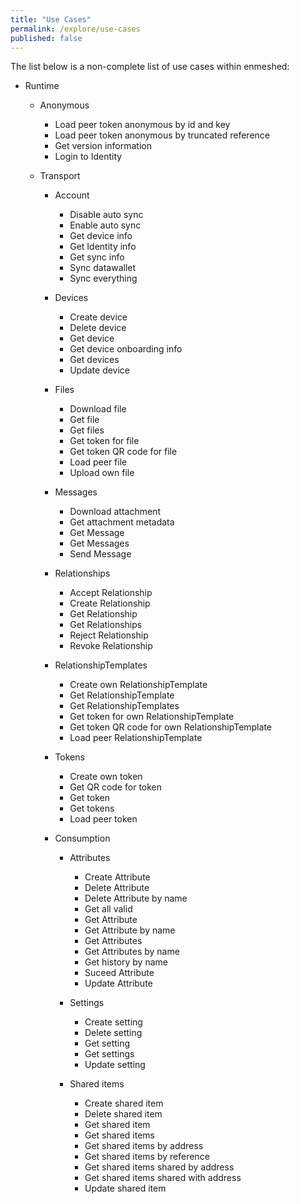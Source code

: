 ```yaml
---
title: "Use Cases"
permalink: /explore/use-cases
published: false
---
```


The list below is a non-complete list of use cases within enmeshed:

- Runtime

  - Anonymous
    - Load peer token anonymous by id and key
    - Load peer token anonymous by truncated reference
    - Get version information
    - Login to Identity
  - Transport

    - Account
      - Disable auto sync
      - Enable auto sync
      - Get device info
      - Get Identity info
      - Get sync info
      - Sync datawallet
      - Sync everything
    - Devices
      - Create device
      - Delete device
      - Get device
      - Get device onboarding info
      - Get devices
      - Update device
    - Files
      - Download file
      - Get file
      - Get files
      - Get token for file
      - Get token QR code for file
      - Load peer file
      - Upload own file
    - Messages
      - Download attachment
      - Get attachment metadata
      - Get Message
      - Get Messages
      - Send Message
    - Relationships
      - Accept Relationship
      - Create Relationship
      - Get Relationship
      - Get Relationships
      - Reject Relationship
      - Revoke Relationship
    - RelationshipTemplates
      - Create own RelationshipTemplate
      - Get RelationshipTemplate
      - Get RelationshipTemplates
      - Get token for own RelationshipTemplate
      - Get token QR code for own RelationshipTemplate
      - Load peer RelationshipTemplate
    - Tokens

      - Create own token
      - Get QR code for token
      - Get token
      - Get tokens
      - Load peer token

    - Consumption

      - Attributes

        - Create Attribute
        - Delete Attribute
        - Delete Attribute by name
        - Get all valid
        - Get Attribute
        - Get Attribute by name
        - Get Attributes
        - Get Attributes by name
        - Get history by name
        - Suceed Attribute
        - Update Attribute

      - Settings

        - Create setting
        - Delete setting
        - Get setting
        - Get settings
        - Update setting

      - Shared items

        - Create shared item
        - Delete shared item
        - Get shared item
        - Get shared items
        - Get shared items by address
        - Get shared items by reference
        - Get shared items shared by address
        - Get shared items shared with address
        - Update shared item
